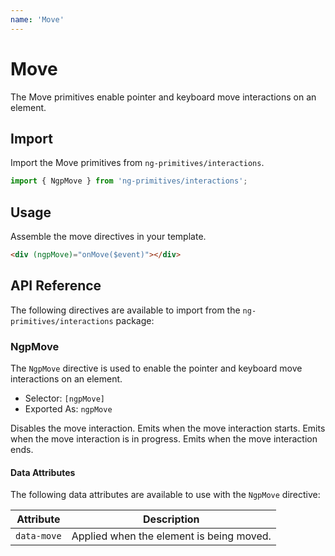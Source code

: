 ```yaml
---
name: 'Move'
---
```


# Move

The Move primitives enable pointer and keyboard move interactions on an element.

<docs-example name="move"></docs-example>

## Import

Import the Move primitives from `ng-primitives/interactions`.

```ts
import { NgpMove } from 'ng-primitives/interactions';
```

## Usage

Assemble the move directives in your template.

```html
<div (ngpMove)="onMove($event)"></div>
```

## API Reference

The following directives are available to import from the `ng-primitives/interactions` package:

### NgpMove

The `NgpMove` directive is used to enable the pointer and keyboard move interactions on an element.

- Selector: `[ngpMove]`
- Exported As: `ngpMove`

<response-field name="ngpMoveDisabled" type="boolean">
  Disables the move interaction.
</response-field>

<response-field name="ngpMoveStart" type="EventEmitter<NgpMoveStartEvent>">
  Emits when the move interaction starts.
</response-field>

<response-field name="ngpMove" type="EventEmitter<NgpMoveEvent>">
  Emits when the move interaction is in progress.
</response-field>

<response-field name="ngpMoveEnd" type="EventEmitter<NgpMoveEndEvent>">
  Emits when the move interaction ends.
</response-field>

#### Data Attributes

The following data attributes are available to use with the `NgpMove` directive:

| Attribute   | Description                              |
| ----------- | ---------------------------------------- |
| `data-move` | Applied when the element is being moved. |
